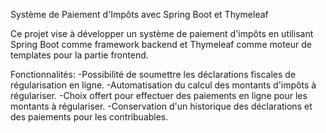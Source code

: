 Système de Paiement d'Impôts avec Spring Boot et Thymeleaf

Ce projet vise à développer un système de paiement d'impôts en utilisant Spring Boot comme framework backend et Thymeleaf comme moteur de templates pour la partie frontend.

Fonctionnalités:
    -Possibilité de soumettre les déclarations fiscales de régularisation en ligne.
    -Automatisation du calcul des montants d'impôts à régulariser.
    -Choix offert pour effectuer des paiements en ligne pour les montants à régulariser.
    -Conservation d'un historique des déclarations et des paiements pour les contribuables.

